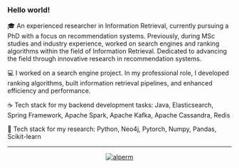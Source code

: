 ### Hello world!

🎓 An experienced researcher in Information Retrieval, currently pursuing a PhD with a focus on recommendation systems. Previously, during MSc studies and industry experience, worked on search engines and ranking algorithms within the field of Information Retrieval. Dedicated to advancing the field through innovative research in recommendation systems.

💻 I worked on a search engine project. In my professional role, I developed ranking algorithms, built information retrieval pipelines, and enhanced efficiency and performance.

☕ Tech stack for my backend development tasks: Java, Elasticsearch, Spring Framework, Apache Spark, Apache Kafka, Apache Cassandra, Redis

🐍 Tech stack for my research: Python, Neo4j, Pytorch, Numpy, Pandas, Scikit-learn

---

<p align="center">
  <a href="https://www.kaggle.com/alperm" target="blank"><img src="https://img.shields.io/badge/Kaggle-20BEFF?style=for-the-badge&logo=Kaggle&logoColor=white" alt="alperm" /></a>
